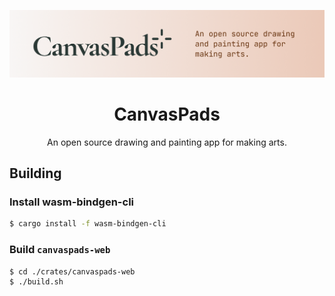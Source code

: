![canvaspads logo](./docs/logo_hero.png)

<h1 align="center">CanvasPads</h1>

<p align="center">
An open source drawing and painting app for making arts.
</p>

## Building

### Install wasm-bindgen-cli

```sh
$ cargo install -f wasm-bindgen-cli
```

### Build `canvaspads-web`

```sh
$ cd ./crates/canvaspads-web
$ ./build.sh
```
